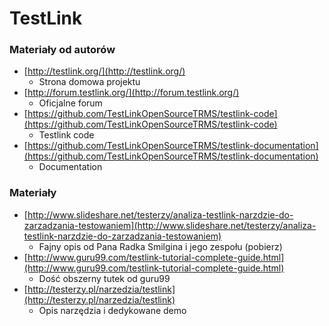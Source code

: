 # TestLink

### Materiały od autorów

* [http://testlink.org/](http://testlink.org/)
  * Strona domowa projektu
* [http://forum.testlink.org/](http://forum.testlink.org/)
  * Oficjalne forum
* [https://github.com/TestLinkOpenSourceTRMS/testlink-code](https://github.com/TestLinkOpenSourceTRMS/testlink-code)
  * Testlink code
* [https://github.com/TestLinkOpenSourceTRMS/testlink-documentation](https://github.com/TestLinkOpenSourceTRMS/testlink-documentation)
  * Documentation

### Materiały

* [http://www.slideshare.net/testerzy/analiza-testlink-narzdzie-do-zarzadzania-testowaniem](http://www.slideshare.net/testerzy/analiza-testlink-narzdzie-do-zarzadzania-testowaniem)
  * Fajny opis od Pana Radka Smilgina i jego zespołu \(pobierz\)
* [http://www.guru99.com/testlink-tutorial-complete-guide.html](http://www.guru99.com/testlink-tutorial-complete-guide.html)
  * Dość obszerny tutek od guru99
* [http://testerzy.pl/narzedzia/testlink](http://testerzy.pl/narzedzia/testlink)
  * Opis narzędzia i dedykowane demo

